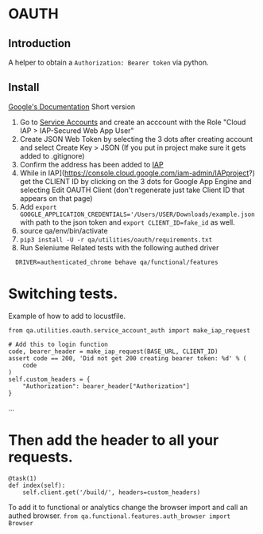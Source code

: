 # OAUTH

## Introduction

A helper to obtain a `Authorization: Bearer token` via python.


## Install

[Google's Documentation](https://cloud.google.com/iap/docs/authentication-howto)
Short version
  1. Go to [Service Accounts](https://console.cloud.google.com/iam-admin/serviceaccounts) and create an acccount with the Role "Cloud IAP > IAP-Secured Web App User"
  2. Create JSON Web Token by selecting the 3 dots after creating account and select Create Key > JSON (If you put in project make sure it gets added to .gitignore)
  3. Confirm the address has been added to [IAP](https://console.cloud.google.com/iam-admin/IAPproject?)
  4. While in IAP](https://console.cloud.google.com/iam-admin/IAPproject?) get the CLIENT ID by clicking on the 3 dots for Google App Engine and selecting Edit OAUTH Client (don't regenerate just take Client ID that appears on that page)
  5. Add `export GOOGLE_APPLICATION_CREDENTIALS='/Users/USER/Downloads/example.json` with path to the json token and `export CLIENT_ID=fake_id` as well.
  6. source qa/env/bin/activate
  7. `pip3 install -U -r qa/utilities/oauth/requirements.txt`
  8. Run Seleniume Related tests with the following authed driver

```
  DRIVER=authenticated_chrome behave qa/functional/features
```


# Switching tests.

Example of how to add to locustfile.
```
from qa.utilities.oauth.service_account_auth import make_iap_request

# Add this to login function
code, bearer_header = make_iap_request(BASE_URL, CLIENT_ID)
assert code == 200, 'Did not get 200 creating bearer token: %d' % (
    code
)
self.custom_headers = {
    "Authorization": bearer_header["Authorization"]
}

```
...
# Then add the header to all your requests.
```
@task(1)
def index(self):
    self.client.get('/build/', headers=custom_headers)
```


To add it to functional or analytics change the browser import and call an authed browser.
```from qa.functional.features.auth_browser import Browser```
